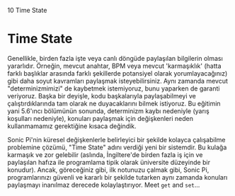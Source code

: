 10 Time State

# Time State

Genellikle, birden fazla işte  veya canlı döngüde paylaşılan bilgilerin olması yararlıdır. Örneğin, mevcut anahtar, BPM veya mevcut 'karmaşıklık' (hatta farklı başlıklar arasında farklı şekillerde potansiyel olarak yorumlayacağınız) gibi daha soyut kavramları paylaşmak isteyebilirsiniz. Aynı zamanda mevcut "determinizmimizi" de kaybetmek istemiyoruz, bunu yaparken de garanti veriyoruz. Başka bir deyişle, kodu başkalarıyla paylaşabilmeyi ve çalıştırdıklarında tam olarak ne duyacaklarını bilmek istiyoruz. Bu eğitimin yani 5.6'ıncı bölümünün sonunda, determinizm kaybı nedeniyle (yarış koşulları nedeniyle), konuları paylaşmak için değişkenleri neden kullanmamamız gerektiğine kısaca değindik.

Sonic Pi'nin küresel değişkenlerle belirleyici bir şekilde kolayca çalışabilme problemine çözümü, "Time State" adını verdiği yeni bir sistemdir. Bu kulağa karmaşık ve zor gelebilir (aslında, İngiltere'de birden fazla iş için ve paylaşılan hafıza ile programlama tipik olarak üniversite düzeyinde bir konudur). Ancak, göreceğiniz gibi, ilk notunuzu çalmak gibi, Sonic Pi, programlarınızı güvenli ve kararlı bir şekilde tutarken aynı zamanda konuları paylaşmayı inanılmaz derecede kolaylaştırıyor.
Meet `get` and `set`...
